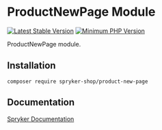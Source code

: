 # ProductNewPage Module
[![Latest Stable Version](https://poser.pugx.org/spryker-shop/product-new-page/v/stable.svg)](https://packagist.org/packages/spryker-shop/product-new-page)
[![Minimum PHP Version](https://img.shields.io/badge/php-%3E%3D%207.4-8892BF.svg)](https://php.net/)

ProductNewPage module.

## Installation

```
composer require spryker-shop/product-new-page
```

## Documentation

[Spryker Documentation](https://academy.spryker.com)
